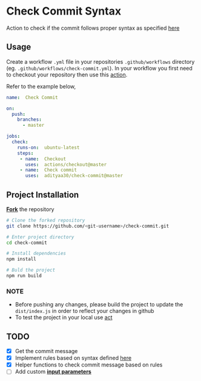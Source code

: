 
# Check Commit Syntax

Action to check if the commit follows proper syntax as specified [here](http://karma-runner.github.io/latest/dev/git-commit-msg.html)

## Usage

Create a workflow `.yml` file in your repositories `.github/workflows` directory
(eg. `.github/workflows/check-commit.yml`). In your workflow you first need to checkout
your repository then use this [action](https://github.com/adityaa30/check-commit).

Refer to the example below,

```yaml
name:  Check Commit

on:
  push:
    branches:
      - master

jobs:
  check:
    runs-on:  ubuntu-latest
    steps:
     - name:  Checkout
       uses:  actions/checkout@master
     - name:  Check commit
       uses:  adityaa30/check-commit@master
```

## Project Installation

**[Fork](https://help.github.com/en/github/getting-started-with-github/fork-a-repo)** the repository

```bash
# Clone the forked repository
git clone https://github.com/<git-username>/check-commit.git

# Enter project directory
cd check-commit

# Install dependencies
npm install

# Buld the project
npm run build
```

### NOTE

- Before pushing any changes, please build the project to update the `dist/index.js` in order to reflect your changes in github
- To test the project in your local use [act](https://github.com/nektos/act)

## TODO

- [x] Get the commit message
- [x] Implement rules based on syntax defined [here](http://karma-runner.github.io/latest/dev/git-commit-msg.html)
- [x] Helper functions to check commit message based on rules
- [ ] Add custom **[input parameters](https://help.github.com/en/actions/building-actions/metadata-syntax-for-github-actions#inputs)**
